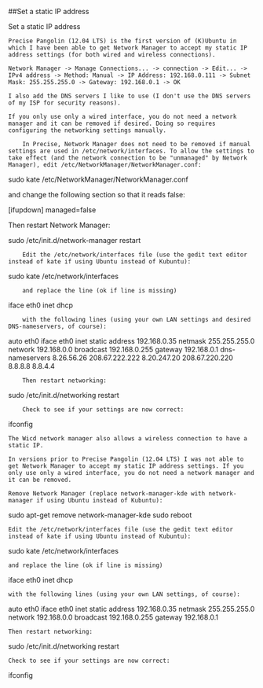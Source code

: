 ##Set a static IP address

Set a static IP address

    Precise Pangolin (12.04 LTS) is the first version of (K)Ubuntu in which I have been able to get Network Manager to accept my static IP address settings (for both wired and wireless connections). 

    Network Manager -> Manage Connections... -> connection -> Edit... -> IPv4 address -> Method: Manual -> IP Address: 192.168.0.111 -> Subnet Mask: 255.255.255.0 -> Gateway: 192.168.0.1 -> OK 

    I also add the DNS servers I like to use (I don't use the DNS servers of my ISP for security reasons). 

    If you only use only a wired interface, you do not need a network manager and it can be removed if desired. Doing so requires configuring the networking settings manually. 

        In Precise, Network Manager does not need to be removed if manual settings are used in /etc/network/interfaces. To allow the settings to take effect (and the network connection to be "unmanaged" by Network Manager), edit /etc/NetworkManager/NetworkManager.conf: 

sudo kate /etc/NetworkManager/NetworkManager.conf

and change the following section so that it reads false:

[ifupdown]
managed=false

Then restart Network Manager:

sudo /etc/init.d/network-manager restart

        Edit the /etc/network/interfaces file (use the gedit text editor instead of kate if using Ubuntu instead of Kubuntu): 

sudo kate /etc/network/interfaces

        and replace the line (ok if line is missing) 

iface eth0 inet dhcp

        with the following lines (using your own LAN settings and desired DNS-nameservers, of course): 

auto eth0
iface eth0 inet static
address 192.168.0.35
netmask 255.255.255.0
network 192.168.0.0
broadcast 192.168.0.255
gateway 192.168.0.1
dns-nameservers 8.26.56.26 208.67.222.222 8.20.247.20 208.67.220.220 8.8.8.8 8.8.4.4

        Then restart networking: 

sudo /etc/init.d/networking restart

        Check to see if your settings are now correct: 

ifconfig

    The Wicd network manager also allows a wireless connection to have a static IP. 

    In versions prior to Precise Pangolin (12.04 LTS) I was not able to get Network Manager to accept my static IP address settings. If you only use only a wired interface, you do not need a network manager and it can be removed. 

    Remove Network Manager (replace network-manager-kde with network-manager if using Ubuntu instead of Kubuntu): 

sudo apt-get remove network-manager-kde
sudo reboot

    Edit the /etc/network/interfaces file (use the gedit text editor instead of kate if using Ubuntu instead of Kubuntu): 

sudo kate /etc/network/interfaces

    and replace the line (ok if line is missing) 

iface eth0 inet dhcp

    with the following lines (using your own LAN settings, of course): 

auto eth0
iface eth0 inet static
address 192.168.0.35
netmask 255.255.255.0
network 192.168.0.0
broadcast 192.168.0.255
gateway 192.168.0.1

    Then restart networking: 

sudo /etc/init.d/networking restart

    Check to see if your settings are now correct: 

ifconfig

